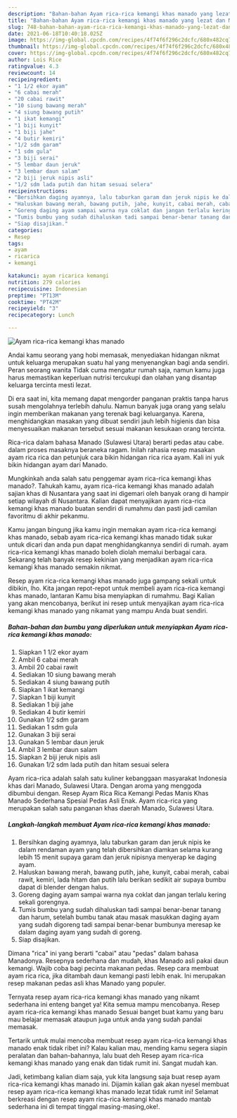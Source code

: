 ```yaml
---
description: "Bahan-bahan Ayam rica-rica kemangi khas manado yang lezat dan Mudah Dibuat"
title: "Bahan-bahan Ayam rica-rica kemangi khas manado yang lezat dan Mudah Dibuat"
slug: 748-bahan-bahan-ayam-rica-rica-kemangi-khas-manado-yang-lezat-dan-mudah-dibuat
date: 2021-06-18T10:40:18.025Z
image: https://img-global.cpcdn.com/recipes/4f74f6f296c2dcfc/680x482cq70/ayam-rica-rica-kemangi-khas-manado-foto-resep-utama.jpg
thumbnail: https://img-global.cpcdn.com/recipes/4f74f6f296c2dcfc/680x482cq70/ayam-rica-rica-kemangi-khas-manado-foto-resep-utama.jpg
cover: https://img-global.cpcdn.com/recipes/4f74f6f296c2dcfc/680x482cq70/ayam-rica-rica-kemangi-khas-manado-foto-resep-utama.jpg
author: Lois Rice
ratingvalue: 4.3
reviewcount: 14
recipeingredient:
- "1 1/2 ekor ayam"
- "6 cabai merah"
- "20 cabai rawit"
- "10 siung bawang merah"
- "4 siung bawang putih"
- "1 ikat kemangi"
- "1 biji kunyit"
- "1 biji jahe"
- "4 butir kemiri"
- "1/2 sdm garam"
- "1 sdm gula"
- "3 biji serai"
- "5 lembar daun jeruk"
- "3 lembar daun salam"
- "2 biji jeruk nipis asli"
- "1/2 sdm lada putih dan hitam sesuai selera"
recipeinstructions:
- "Bersihkan daging ayamnya, lalu taburkan garam dan jeruk nipis ke dalam rendaman ayam yang telah dibersihkan diamkan selama kurang lebih 15 menit supaya garam dan jeruk nipisnya menyerap ke daging ayam."
- "Haluskan bawang merah, bawang putih, jahe, kunyit, cabai merah, cabai rawit, kemiri, lada hitam dan putih lalu berikan sedikit air supaya bumbu dapat di blender dengan halus."
- "Goreng daging ayam sampai warna nya coklat dan jangan terlalu kering sekali gorengnya."
- "Tumis bumbu yang sudah dihaluskan tadi sampai benar-benar tanang dan harum, setelah bumbu tanak atau masak masukkan daging ayam yang sudah digoreng tadi sampai benar-benar bumbunya meresap ke dalam daging ayam yang sudah di goreng."
- "Siap disajikan."
categories:
- Resep
tags:
- ayam
- ricarica
- kemangi

katakunci: ayam ricarica kemangi 
nutrition: 279 calories
recipecuisine: Indonesian
preptime: "PT13M"
cooktime: "PT42M"
recipeyield: "3"
recipecategory: Lunch

---
```



![Ayam rica-rica kemangi khas manado](https://img-global.cpcdn.com/recipes/4f74f6f296c2dcfc/680x482cq70/ayam-rica-rica-kemangi-khas-manado-foto-resep-utama.jpg)

Andai kamu seorang yang hobi memasak, menyediakan hidangan nikmat untuk keluarga merupakan suatu hal yang menyenangkan bagi anda sendiri. Peran seorang  wanita Tidak cuma mengatur rumah saja, namun kamu juga harus memastikan keperluan nutrisi tercukupi dan olahan yang disantap keluarga tercinta mesti lezat.

Di era  saat ini, kita memang dapat mengorder panganan praktis tanpa harus susah mengolahnya terlebih dahulu. Namun banyak juga orang yang selalu ingin memberikan makanan yang terenak bagi keluarganya. Karena, menghidangkan masakan yang dibuat sendiri jauh lebih higienis dan bisa menyesuaikan makanan tersebut sesuai makanan kesukaan orang tercinta. 

Rica-rica dalam bahasa Manado (Sulawesi Utara) berarti pedas atau cabe. dalam proses masaknya beraneka ragam. Inilah rahasia resep masakan ayam rica rica dan petunjuk cara bikin hidangan rica rica ayam. Kali ini yuk bikin hidangan ayam dari Manado.

Mungkinkah anda salah satu penggemar ayam rica-rica kemangi khas manado?. Tahukah kamu, ayam rica-rica kemangi khas manado adalah sajian khas di Nusantara yang saat ini digemari oleh banyak orang di hampir setiap wilayah di Nusantara. Kalian dapat menyajikan ayam rica-rica kemangi khas manado buatan sendiri di rumahmu dan pasti jadi camilan favoritmu di akhir pekanmu.

Kamu jangan bingung jika kamu ingin memakan ayam rica-rica kemangi khas manado, sebab ayam rica-rica kemangi khas manado tidak sukar untuk dicari dan anda pun dapat menghidangkannya sendiri di rumah. ayam rica-rica kemangi khas manado boleh diolah memalui berbagai cara. Sekarang telah banyak resep kekinian yang menjadikan ayam rica-rica kemangi khas manado semakin nikmat.

Resep ayam rica-rica kemangi khas manado juga gampang sekali untuk dibikin, lho. Kita jangan repot-repot untuk membeli ayam rica-rica kemangi khas manado, lantaran Kamu bisa menyiapkan di rumahmu. Bagi Kalian yang akan mencobanya, berikut ini resep untuk menyajikan ayam rica-rica kemangi khas manado yang nikamat yang mampu Anda buat sendiri.

<!--inarticleads1-->

##### Bahan-bahan dan bumbu yang diperlukan untuk menyiapkan Ayam rica-rica kemangi khas manado:

1. Siapkan 1 1/2 ekor ayam
1. Ambil 6 cabai merah
1. Ambil 20 cabai rawit
1. Sediakan 10 siung bawang merah
1. Sediakan 4 siung bawang putih
1. Siapkan 1 ikat kemangi
1. Siapkan 1 biji kunyit
1. Sediakan 1 biji jahe
1. Sediakan 4 butir kemiri
1. Gunakan 1/2 sdm garam
1. Sediakan 1 sdm gula
1. Gunakan 3 biji serai
1. Gunakan 5 lembar daun jeruk
1. Ambil 3 lembar daun salam
1. Siapkan 2 biji jeruk nipis asli
1. Gunakan 1/2 sdm lada putih dan hitam sesuai selera


Ayam rica-rica adalah salah satu kuliner kebanggaan masyarakat Indonesia khas dari Manado, Sulawesi Utara. Dengan aroma yang menggoda dibumbui dengan. Resep Ayam Rica Rica Kemangi Pedas Manis Khas Manado Sederhana Spesial Pedas Asli Enak. Ayam rica-rica yang merupakan salah satu panganan khas daerah Manado, Sulawesi Utara. 

<!--inarticleads2-->

##### Langkah-langkah membuat Ayam rica-rica kemangi khas manado:

1. Bersihkan daging ayamnya, lalu taburkan garam dan jeruk nipis ke dalam rendaman ayam yang telah dibersihkan diamkan selama kurang lebih 15 menit supaya garam dan jeruk nipisnya menyerap ke daging ayam.
1. Haluskan bawang merah, bawang putih, jahe, kunyit, cabai merah, cabai rawit, kemiri, lada hitam dan putih lalu berikan sedikit air supaya bumbu dapat di blender dengan halus.
1. Goreng daging ayam sampai warna nya coklat dan jangan terlalu kering sekali gorengnya.
1. Tumis bumbu yang sudah dihaluskan tadi sampai benar-benar tanang dan harum, setelah bumbu tanak atau masak masukkan daging ayam yang sudah digoreng tadi sampai benar-benar bumbunya meresap ke dalam daging ayam yang sudah di goreng.
1. Siap disajikan.


Dimana &#34;rica&#34; ini yang berarti &#34;cabai&#34; atau &#34;pedas&#34; dalam bahasa Manadonya. Resepnya sederhana dan mudah, khas Manado asli pakai daun kemangi. Wajib coba bagi pecinta makanan pedas. Resep cara membuat ayam rica rica, jika ditambah daun kemangi pasti lebih enak. Ini merupakan resep makanan pedas asli khas Manado yang populer. 

Ternyata resep ayam rica-rica kemangi khas manado yang nikamt sederhana ini enteng banget ya! Kita semua mampu mencobanya. Resep ayam rica-rica kemangi khas manado Sesuai banget buat kamu yang baru mau belajar memasak ataupun juga untuk anda yang sudah pandai memasak.

Tertarik untuk mulai mencoba membuat resep ayam rica-rica kemangi khas manado enak tidak ribet ini? Kalau kalian mau, mending kamu segera siapin peralatan dan bahan-bahannya, lalu buat deh Resep ayam rica-rica kemangi khas manado yang enak dan tidak rumit ini. Sangat mudah kan. 

Jadi, ketimbang kalian diam saja, yuk kita langsung saja buat resep ayam rica-rica kemangi khas manado ini. Dijamin kalian gak akan nyesel membuat resep ayam rica-rica kemangi khas manado lezat tidak rumit ini! Selamat berkreasi dengan resep ayam rica-rica kemangi khas manado mantab sederhana ini di tempat tinggal masing-masing,oke!.

